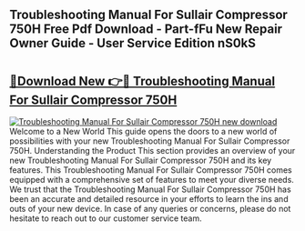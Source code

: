 ## Troubleshooting Manual For Sullair Compressor 750H Free Pdf Download - Part-fFu New Repair Owner Guide - User Service Edition nS0kS

# <h2><a href="http://bc90051.oget.top/?id=Troubleshooting+Manual+For+Sullair+Compressor+750H">🔗Download New 👉🔴 Troubleshooting Manual For Sullair Compressor 750H</a></h2>

[![Troubleshooting Manual For Sullair Compressor 750H new download](https://i.imgur.com/5g1atiW.png)](http://bc90051.oget.top/?id=Troubleshooting+Manual+For+Sullair+Compressor+750H)
Welcome to a New World This guide opens the doors to a new world of possibilities with your new Troubleshooting Manual For Sullair Compressor 750H. Understanding the Product This section provides an overview of your new Troubleshooting Manual For Sullair Compressor 750H and its key features. This Troubleshooting Manual For Sullair Compressor 750H comes equipped with a comprehensive set of features to meet your diverse needs. We trust that the Troubleshooting Manual For Sullair Compressor 750H has been an accurate and detailed resource in your efforts to learn the ins and outs of your new device. In case of any queries or concerns, please do not hesitate to reach out to our customer service team.
